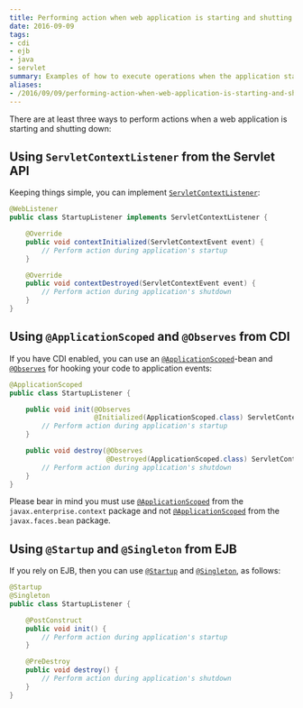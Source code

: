 ```yaml
---
title: Performing action when web application is starting and shutting down
date: 2016-09-09
tags:
- cdi
- ejb
- java
- servlet
summary: Examples of how to execute operations when the application starts up or shuts down using Servlets, CDI and EJB.
aliases:
- /2016/09/09/performing-action-when-web-application-is-starting-and-shutting-down/
---
```


There are at least three ways to perform actions when a web application is starting and shutting down:

## Using `ServletContextListener` from the Servlet API

Keeping things simple, you can implement [`ServletContextListener`][1]:

```java
@WebListener
public class StartupListener implements ServletContextListener {

    @Override
    public void contextInitialized(ServletContextEvent event) {
        // Perform action during application's startup
    }

    @Override
    public void contextDestroyed(ServletContextEvent event) {
        // Perform action during application's shutdown
    }
}
```

## Using `@ApplicationScoped` and `@Observes` from CDI

If you have CDI enabled, you can use an [`@ApplicationScoped`][2]-bean and [`@Observes`][3] for hooking your code to application events:

```java
@ApplicationScoped
public class StartupListener {

    public void init(@Observes
                     @Initialized(ApplicationScoped.class) ServletContext context) {
        // Perform action during application's startup
    }

    public void destroy(@Observes
                        @Destroyed(ApplicationScoped.class) ServletContext context) {
        // Perform action during application's shutdown
    }
}
```

Please bear in mind you must use [`@ApplicationScoped`][2] from the `javax.enterprise.context` package and not [`@ApplicationScoped`][4] from the `javax.faces.bean` package.

## Using `@Startup` and `@Singleton` from EJB

If you rely on EJB, then you can use [`@Startup`][5] and [`@Singleton`][6], as follows:

```java
@Startup
@Singleton
public class StartupListener {

    @PostConstruct
    public void init() {
        // Perform action during application's startup
    }

    @PreDestroy
    public void destroy() {
        // Perform action during application's shutdown
    }
}
```

[1]: https://docs.oracle.com/javaee/7/api/javax/servlet/ServletContextListener.html
[2]: http://docs.oracle.com/javaee/7/api/javax/enterprise/context/ApplicationScoped.html
[3]: http://docs.oracle.com/javaee/7/api/javax/enterprise/event/Observes.html
[4]: http://docs.oracle.com/javaee/7/api/javax/faces/bean/ApplicationScoped.html
[5]: http://docs.oracle.com/javaee/7/api/javax/ejb/Startup.html
[6]: http://docs.oracle.com/javaee/7/api/javax/ejb/Singleton.html

